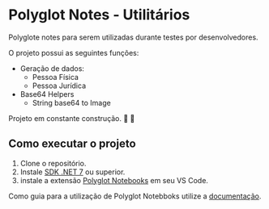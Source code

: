 # Polyglot Notes - Utilitários

Polyglote notes para serem utilizadas durante testes por desenvolvedores.

O projeto possui as seguintes funções:

- Geração de dados:
    - Pessoa Física
    - Pessoa Jurídica
- Base64 Helpers
    - String base64 to Image

Projeto em constante construção. 👷 🚧

## Como executar o projeto
1. Clone o repositório.
2. Instale [SDK .NET 7](https://dotnet.microsoft.com/en-us/download/dotnet/7.0) ou superior.
3. instale a extensão [Polyglot Notebooks](https://marketplace.visualstudio.com/items?itemName=ms-dotnettools.dotnet-interactive-vscode) em seu VS Code.

Como guia para a utilização de Polyglot Notebboks utilize a [documentação](https://code.visualstudio.com/docs/languages/polyglot). 
